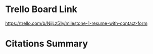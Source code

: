 # Trello Board Link
https://trello.com/b/NijLz51y/milestone-1-resume-with-contact-form

# Citations Summary